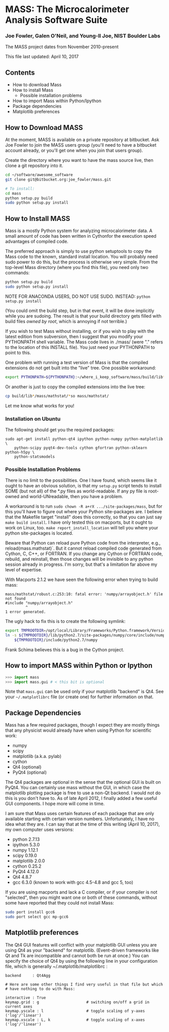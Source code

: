 # MASS: The Microcalorimeter Analysis Software Suite

### Joe Fowler, Galen O'Neil, and Young-Il Joe, NIST Boulder Labs

The MASS project dates from November 2010-present

This file last updated: April 10, 2017

## Contents

* How to download Mass
* How to install Mass
  * Possible installation problems
* How to import Mass within Python/Ipython
* Package dependencies
* Matplotlib preferences


## How to Download MASS

At the moment, MASS is available on a private repository at bitbucket.
Ask Joe Fowler to join the MASS users group (you'll need to have a bitbucket
account already, or you'll get one when you join that users group).

Create the directory where you want to have the mass source live,
then clone a git repository into it.

```bash
cd ~/software/awesome_software
git clone git@bitbucket.org:joe_fowler/mass.git

# To install:
cd mass
python setup.py build
sudo python setup.py install
```



## How to Install MASS

Mass is a  mostly Python system for analyzing microcalorimeter data.
A small amount of code has been written in Cythonfor the
execution speed advantages of compiled code.

The preferred approach is simply to use python setuptools to
copy the Mass code to the known, standard install location.  You will
probably need sudo power to do this, but the process is otherwise
very simple.  From the top-level Mass directory (where you find this
file), you need only two commands:

```bash
python setup.py build
sudo python setup.py install
```
NOTE FOR ANACONDA USERS, DO NOT USE SUDO.  INSTEAD: `python setup.py install`

(You could omit the build step, but in that event, it will be done
implicitly while you are sudoing.  The result is that your build
directory gets filled with build files *owned by root*, which is
annoying if not terrible.)

If you wish to test Mass without installing, or if you wish to play
with the latest edition from subversion, then I suggest that you
modify your PYTHONPATH shell variable.  The Mass code lives in
./mass/ (were "." refers to the location of this INSTALL file).
You just need your PYTHONPATH to point to this.

One problem with running a test version of Mass is that the compiled
extensions do not get built into the "live" tree.  One possible workaround:

```bash
export PYTHONPATH=${PYTHONPATH}:~/where_i_keep_software/mass/build/lib*/mass/mathstat/
```

Or another is just to copy the compiled extensions into the live tree:

```bash
cp build/lib*/mass/mathstat/*so mass/mathstat/
```

Let me know what works for you!


### Installation on Ubuntu
The following should get you the required packages:

```
sudo apt-get install python-qt4 ipython python-numpy python-matplotlib \
    python-scipy pyqt4-dev-tools cython gfortran python-sklearn python-h5py \
    python-statsmodels
```


### Possible Installation Problems

There is no limit to the possibilities.  One I have found, which seems like
it ought to have an obvious solution, is that my `setup.py` script tends to
install SOME (but not all) of the *.py files as world-readable.  If any
py file is root-owned and world-UNreadable, then you have a problem.

A workaround is to run `sudo chown -R a+rX .../site-packages/mass`, but
for this you'll have to figure out where your Python site-packages are.
I believe that the Makefile target "install" does this correctly, so that
you can just say `make build install`.  I have only tested this on macports,
but it ought to work on Linux, too.  `make report_install_location` will
tell you where your python site-packages is located.

Beware that Python can reload pure Python code from the interpreter, e.g.,
reload(mass.mathstat)`.  But it cannot reload compiled code generated
from Cython, C, C++, or FORTRAN.  If you change any Cython or FORTRAN
code, rebuild, and reinstall, then those changes will be invisible to any
python session already in progress.  I'm sorry, but that's a limitation
far above my level of expertise.

With Macports 2.1.2 we have seen the following error when trying to build mass:
```
mass/mathstat/robust.c:253:10: fatal error: 'numpy/arrayobject.h' file not found
#include "numpy/arrayobject.h"
         ^
1 error generated.
```

The ugly hack to fix this is to create the following symlink:

```bash
export TMPROOTDIR=/opt/local/Library/Frameworks/Python.framework/Versions/2.7
ln -s ${TMPROOTDIR}/lib/python2.7/site-packages/numpy/core/include/numpy/ \
    ${TMPROOTDIR}/include/python2.7/numpy
```

Frank Schima believes this is a bug in the Cython project.


## How to import MASS within Python or Ipython

```python
>>> import mass
>>> import mass.gui # < this bit is optional
```

Note that `mass.gui` can be used only if your matplotlib "backend" is Qt4. See
your `~/.matplotlibrc` file (or create one) for further information on that.




## Package Dependencies

Mass has a few required packages, though I expect they are mostly things
that any physicist would already have when using Python for scientific
work:

- numpy
- scipy
- matplotlib (a.k.a. pylab)
- cython
- Qt4 (optional)
- PyQt4 (optional)

The Qt4 packages are optional in the sense that the optional GUI is
built on PyQt4.  You can certainly use mass without the GUI, in which
case the matplotlib plotting package is free to use a non-Qt backend.
I would not do this is you don't have to.  As of late April 2012, I
finally added a few useful GUI components.  I hope more will come in time.

I am sure that Mass uses certain features of each package that are
only available starting with certain version numbers.  Unfortunately,
I have no idea what they are.  I can say that at the time of this
writing (April 10, 2017), my own computer uses versions:

- python     2.7.13
- ipython    5.3.0
- numpy      1.12.1
- scipy      0.19.0
- matplotlib 2.0.0
- cython	  0.25.2
- PyQt4      4.12.0
- Qt4        4.8.7
- gcc        6.3.0  (known to work with gcc 4.5-4.8 and gcc 5, too)

If you are using macports and lack a C compiler, or if your compiler
is not "selected", then you might want one or both of these commands,
without some have reported that they could not install Mass:

``` bash
sudo port install gcc6
sudo port select gcc mp-gcc6
```


## Matplotlib preferences

The Qt4 GUI features will conflict with your matplotlib GUI
unless you are using Qt4 as your "backend" for matplotlib. (Event-driven
frameworks like Qt and Tk are incompatible and cannot both be run at once.)
You can specify the choice of Qt4 by using the following line in your configuration file,
which is generally ~/.matplotlib/matplotlibrc :

```
backend     : Qt4Agg

# Here are some other things I find very useful in that file but which
# have nothing to do with Mass:

interactive : True
keymap.grid : g                     # switching on/off a grid in current axes
keymap.yscale : l                   # toggle scaling of y-axes ('log'/'linear')
keymap.xscale : L, k                # toggle scaling of x-axes ('log'/'linear')
```
